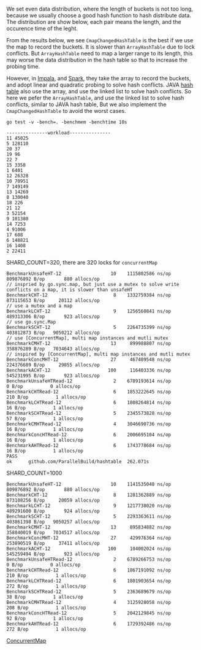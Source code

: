 We set even data distribution, where the length of buckets is not too long, because we usually choose a good hash function to hash distribute data. The distribution are show below, each pair means the length, and the occurence time of the leght.

From the results below, we see `CmapChangedHashTable` is the best if we use the map to record the buckets. It is slower than `ArrayHashTable` due to lock conflicts. But `ArrayHashTable` need to map a larger range to its length, this may worse the data distribution in the hash table so that to increase the probing time.

However, in [Impala](https://github.com/apache/impala/blob/04fd9ae268d89b07e2a692a916bf2ddcfb2e351b/be/src/exec/hash-table.h), and [Spark](https://github.com/apache/spark/blob/master/sql/core/src/main/scala/org/apache/spark/sql/execution/joins/HashedRelation.scala), they take the array to record the buckets, and adopt linear and quadratic probing to solve hash conflicts. 
JAVA [hash table](https://www.jianshu.com/p/6c95f8216950) also use the array, and use the linked list to solve hash conflicts. So here we pefer the `ArrayHashTable`, and use the linked list to solve hash conflicts, similar to JAVA hash table, But we also implement the `CmapChangedHashTable` to avoid the worst cases.

```
go test -v -bench=. -benchmem -benchtime 10s
 
---------------workload---------------
11 45025
5 128110
20 37
19 96
22 7
15 3358
1 6401
12 26328
10 70951
7 149149
13 14269
8 130040
18 226
21 12
3 52154
9 101380
14 7253
4 91006
17 608
6 148821
16 1408
2 22411
```
SHARD_COUNT=320, there are 320 locks for `concurrentMap`
```
BenchmarkUnsafeHT-12        	      10	1115802586 ns/op	809876892 B/op	     880 allocs/op
// inspried by go.sync.map, but just use a mutex to solve write conflicts on a map, it is slower than unsafeHT
BenchmarkCHT-12             	       8	1332759384 ns/op	873115653 B/op	   20112 allocs/op
// use a mutex and a map
BenchmarkLCHT-12            	       9	1256560841 ns/op	489313306 B/op	     923 allocs/op
// use go.sync.Map
BenchmarkSCHT-12            	       5	2264735399 ns/op	403812873 B/op	 9050212 allocs/op
// use [ConcurrentMap], multi map instances and mutli mutex
BenchmarkCMHT-12            	      13	 899988807 ns/op	358876289 B/op	 7034643 allocs/op
// inspired by [ConcurrentMap], multi map instances and mutli mutex
BenchmarkConcMHT-12         	      27	 467489548 ns/op	224376689 B/op	   29855 allocs/op
BenchmarkACHT-12            	     100	 116403336 ns/op	545231995 B/op	     923 allocs/op
BenchmarkUnsafeHTRead-12    	       2	6789193614 ns/op	       0 B/op	       0 allocs/op
BenchmarkCHTRead-12         	       6	1853222645 ns/op	     210 B/op	       1 allocs/op
BenchmarkLCHTRead-12        	       6	1808264814 ns/op	      16 B/op	       1 allocs/op
BenchmarkSCHTRead-12        	       5	2345573828 ns/op	      57 B/op	       1 allocs/op
BenchmarkCMHTRead-12        	       4	3046690736 ns/op	      16 B/op	       1 allocs/op
BenchmarkConcHTRead-12      	       6	2006695104 ns/op	      16 B/op	       1 allocs/op
BenchmarkAHTRead-12         	       6	1743778684 ns/op	      16 B/op	       1 allocs/op
PASS
ok  	github.com/ParallelBuild/hashtable	262.071s
```
SHARD_COUNT=1000
```
BenchmarkUnsafeHT-12        	      10	1141535048 ns/op	809876892 B/op	     880 allocs/op
BenchmarkCHT-12             	       8	1281362889 ns/op	873108256 B/op	   20059 allocs/op
BenchmarkLCHT-12            	       9	1217738020 ns/op	489291600 B/op	     924 allocs/op
BenchmarkSCHT-12            	       5	2293363611 ns/op	403861398 B/op	 9050257 allocs/op
BenchmarkCMHT-12            	      13	 895834882 ns/op	358840019 B/op	 7034517 allocs/op
BenchmarkConcMHT-12         	      27	 429976364 ns/op	253890519 B/op	   37411 allocs/op
BenchmarkACHT-12            	     100	 104002024 ns/op	545259494 B/op	     923 allocs/op
BenchmarkUnsafeHTRead-12    	       2	6789266753 ns/op	       0 B/op	       0 allocs/op
BenchmarkCHTRead-12         	       6	1867191092 ns/op	     210 B/op	       1 allocs/op
BenchmarkLCHTRead-12        	       6	1801903654 ns/op	     272 B/op	       1 allocs/op
BenchmarkSCHTRead-12        	       5	2363689679 ns/op	      38 B/op	       1 allocs/op
BenchmarkCMHTRead-12        	       4	3125928058 ns/op	     208 B/op	       1 allocs/op
BenchmarkConcHTRead-12      	       5	2042129845 ns/op	      92 B/op	       1 allocs/op
BenchmarkAHTRead-12         	       6	1729392486 ns/op	     272 B/op	       1 allocs/op
```
[ConcurrentMap](https://github.com/orcaman/concurrent-map)